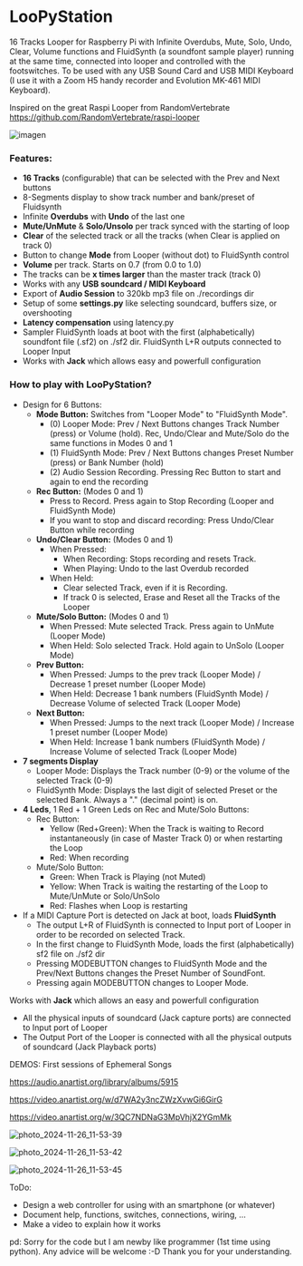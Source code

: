 # LooPyStation

16 Tracks Looper for Raspberry Pi with Infinite Overdubs, Mute, Solo, Undo, Clear, Volume functions and FluidSynth (a soundfont sample player) running at the same time, connected into looper and controlled with the footswitches.
To be used with any USB Sound Card and USB MIDI Keyboard (I use it with a Zoom H5 handy recorder and Evolution MK-461 MIDI Keyboard).

Inspired on the great Raspi Looper from RandomVertebrate https://github.com/RandomVertebrate/raspi-looper

![imagen](https://github.com/user-attachments/assets/7e4a752f-1773-4dce-8de1-60d16994fe0f)

### Features:
  - **16 Tracks** (configurable) that can be selected with the Prev and Next buttons
  - 8-Segments display to show track number and bank/preset of Fluidsynth
  - Infinite **Overdubs** with **Undo** of the last one
  - **Mute/UnMute** & **Solo/Unsolo** per track synced with the starting of loop
  - **Clear** of the selected track or all the tracks (when Clear is applied on track 0)
  - Button to change **Mode** from Looper (without dot) to FluidSynth control
  - **Volume** per track. Starts on 0.7 (from 0.0 to 1.0)
  - The tracks can be **x times larger** than the master track (track 0)
  - Works with any **USB soundcard / MIDI Keyboard**
  - Export of **Audio Session** to 320kb mp3 file on ./recordings dir
  - Setup of some **settings.py** like selecting soundcard, buffers size, or overshooting
  - **Latency compensation** using latency.py
  - Sampler FluidSynth loads at boot with the first (alphabetically) soundfont file (.sf2) on ./sf2 dir. FluidSynth L+R outputs connected to Looper Input
  - Works with **Jack** which allows easy and powerfull configuration

### How to play with LooPyStation?
- Design for 6 Buttons:
  - **Mode Button:** Switches from "Looper Mode" to "FluidSynth Mode".
    - (0) Looper Mode: Prev / Next Buttons changes Track Number (press) or Volume (hold). Rec, Undo/Clear and Mute/Solo do the same functions in Modes 0 and 1
    - (1) FluidSynth Mode: Prev / Next Buttons changes Preset Number (press) or Bank Number (hold)
    - (2) Audio Session Recording. Pressing Rec Button to start and again to end the recording
  - **Rec Button:** (Modes 0 and 1)
    - Press to Record. Press again to Stop Recording (Looper and FluidSynth Mode)
    - If you want to stop and discard recording: Press Undo/Clear Button while recording
  - **Undo/Clear Button:** (Modes 0 and 1)
    - When Pressed:
      - When Recording: Stops recording and resets Track.
      - When Playing: Undo to the last Overdub recorded
    - When Held:
      - Clear selected Track, even if it is Recording.
      - If track 0 is selected, Erase and Reset all the Tracks of the Looper
  - **Mute/Solo Button:** (Modes 0 and 1)
    - When Pressed: Mute selected Track. Press again to UnMute (Looper Mode)
    - When Held: Solo selected Track. Hold again to UnSolo (Looper Mode)
  - **Prev Button:**
    - When Pressed: Jumps to the prev track (Looper Mode) / Decrease 1 preset number (Looper Mode)
    - When Held: Decrease 1 bank numbers (FluidSynth Mode) / Decrease Volume of selected Track (Looper Mode)
  - **Next Button:**
    - When Pressed: Jumps to the next track (Looper Mode) / Increase 1 preset number (Looper Mode)
    - When Held: Increase 1 bank numbers (FluidSynth Mode) / Increase Volume of selected Track (Looper Mode)
- **7 segments Display**
  - Looper Mode: Displays the Track number (0-9) or the volume of the selected Track (0-9)
  - FluidSynth Mode: Displays the last digit of selected Preset or the selected Bank. Always a "." (decimal point) is on.
- **4 Leds**, 1 Red + 1 Green Leds on Rec and Mute/Solo Buttons:
  - Rec Button:
    - Yellow (Red+Green): When the Track is waiting to Record instantaneously (in case of Master Track 0) or when restarting the Loop
    - Red: When recording
  - Mute/Solo Button:
    - Green: When Track is Playing (not Muted)
    - Yellow: When Track is waiting the restarting of the Loop to Mute/UnMute or Solo/UnSolo
    - Red: Flashes when Loop is restarting
- If a MIDI Capture Port is detected on Jack at boot, loads **FluidSynth**
  - The output L+R of FluidSynth is connected to Input port of Looper in order to be recorded on selected Track.
  - In the first change to FluidSynth Mode, loads the first (alphabetically) sf2 file on ./sf2 dir
  - Pressing MODEBUTTON changes to FluidSynth Mode and the Prev/Next Buttons changes the Preset Number of SoundFont.
  - Pressing again MODEBUTTON changes to Looper Mode.

Works with **Jack** which allows an easy and powerfull configuration
  - All the physical inputs of soundcard (Jack capture ports) are connected to Input port of Looper
  - The Output Port of the Looper is connected with all the physical outputs of soundcard (Jack Playback ports)

DEMOS: First sessions of Ephemeral Songs

https://audio.anartist.org/library/albums/5915

https://video.anartist.org/w/d7WA2y3ncZWzXvwGi6GirG

https://video.anartist.org/w/3QC7NDNaG3MpVhjX2YGmMk

![photo_2024-11-26_11-53-39](https://github.com/user-attachments/assets/a4f5ce32-0bb3-43d6-b565-174189d2d8bf)

![photo_2024-11-26_11-53-42](https://github.com/user-attachments/assets/7ead2b8a-ff21-42fd-8898-1221478dfb37)

![photo_2024-11-26_11-53-45](https://github.com/user-attachments/assets/f1575d83-0f9d-427f-a63f-fe5e53f3e4b6)

ToDo:
- Design a web controller for using with an smartphone (or whatever)
- Document help, functions, switches, connections, wiring, ...
- Make a video to explain how it works

pd: Sorry for the code but I am newby like programmer (1st time using python). Any advice will be welcome :-D
Thank you for your understanding.
